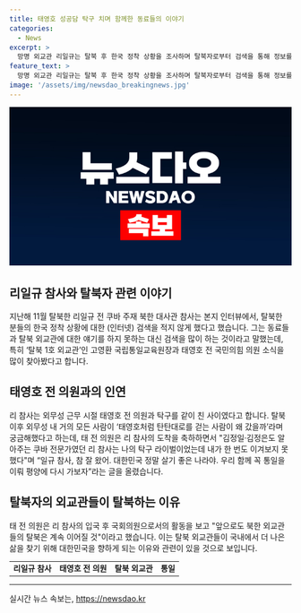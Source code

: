 ```yaml
---
title: 태영호 성공담 탁구 치며 함께한 동료들의 이야기
categories:
  - News
excerpt: >
  망명 외교관 리일규는 탈북 후 한국 정착 상황을 조사하며 탈북자로부터 검색을 통해 정보를 얻었다고 고백했다. 특히 탈북 1호 외교관 고영환 국립통일교육원장과 태영호 전 국민의힘 의원에 대해 많은 관심을 보였으며, 탈북 이후 근무하던 외무성 동료들과의 이야기에서 그들을 찾아보는 등 정보를 쌓기 위해 노력했다. 태 전 의원은 이에 대해 리 참사를 환영하며 통일을 위한 노력을 함께 이어가자고 메시지를 전했다.
feature_text: >
  망명 외교관 리일규는 탈북 후 한국 정착 상황을 조사하며 탈북자로부터 검색을 통해 정보를 얻었다고 고백했다. 특히 탈북 1호 외교관 고영환 국립통일교육원장과 태영호 전 국민의힘 의원에 대해 많은 관심을 보였으며, 탈북 이후 근무하던 외무성 동료들과의 이야기에서 그들을 찾아보는 등 정보를 쌓기 위해 노력했다. 태 전 의원은 이에 대해 리 참사를 환영하며 통일을 위한 노력을 함께 이어가자고 메시지를 전했다.
image: '/assets/img/newsdao_breakingnews.jpg'
---
```


<p><img src="/assets/img/newsdao_breakingnews.jpg" alt="implanttips 속보" /></p>

<h2 data-ke-size="size26">리일규 참사와 탈북자 관련 이야기</h2>

<p data-ke-size="size16">지난해 11월 탈북한 리일규 전 쿠바 주재 북한 대사관 참사는 본지 인터뷰에서, 탈북한 분들의 한국 정착 상황에 대한 (인터넷) 검색을 적지 않게 했다고 했습니다. 그는 동료들과 탈북 외교관에 대한 얘기를 하지 못하는 대신 검색을 많이 하는 것이라고 말했는데, 특히 ‘탈북 1호 외교관’인 고영환 국립통일교육원장과 태영호 전 국민의힘 의원 소식을 많이 찾아봤다고 합니다.</p>

<h2 data-ke-size="size26">태영호 전 의원과의 인연</h2>

<p data-ke-size="size16">리 참사는 외무성 근무 시절 태영호 전 의원과 탁구를 같이 친 사이였다고 합니다. 탈북 이후 외무성 내 거의 모든 사람이 ‘태영호처럼 탄탄대로를 걷는 사람이 왜 갔을까’라며 궁금해했다고 하는데, 태 전 의원은 리 참사의 도착을 축하하면서 "김정일·김정은도 알아주는 쿠바 전문가였던 리 참사는 나의 탁구 라이벌이었는데 내가 한 번도 이겨보지 못했다"며 “일규 참사, 참 잘 왔어. 대한민국 정말 살기 좋은 나라야. 우리 함께 꼭 통일을 이뤄 평양에 다시 가보자”라는 글을 올렸습니다.</p>

<h2 data-ke-size="size26">탈북자의 외교관들이 탈북하는 이유</h2>

<p data-ke-size="size16">태 전 의원은 리 참사의 입국 후 국회의원으로서의 활동을 보고 "앞으로도 북한 외교관들의 탈북은 계속 이어질 것"이라고 했습니다. 이는 탈북 외교관들이 국내에서 더 나은 삶을 찾기 위해 대한민국을 향하게 되는 이유와 관련이 있을 것으로 보입니다.</p>

<table>
    <tbody>
        <tr>
            <td style="text-align: center; height: 17px;"><b>리일규 참사</b></td>
            <td style="text-align: center; height: 17px;"><b>태영호 전 의원</b></td>
            <td style="text-align: center; height: 17px;"><b>탈북 외교관</b></td>
            <td style="text-align: center; height: 17px;"><b>통일</b></td>
        </tr>
    </tbody>
</table>

<p><hr></p>
실시간 뉴스 속보는, <a href="https://newsdao.kr" rel="dofollow">https://newsdao.kr</a>


